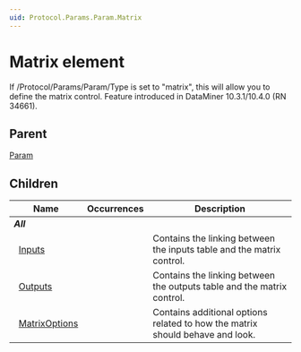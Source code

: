 ```yaml
---
uid: Protocol.Params.Param.Matrix
---
```


# Matrix element

If /Protocol/Params/Param/Type is set to "matrix", this will allow you to define the matrix control. Feature introduced in DataMiner 10.3.1/10.4.0 (RN 34661).

## Parent

[Param](xref:Protocol.Params.Param)

## Children

|Name|Occurrences|Description|
|--- |--- |--- |
|***All***|||
|&nbsp;&nbsp;[Inputs](xref:Protocol.Params.Param.Matrix.Inputs)||Contains the linking between the inputs table and the matrix control.|
|&nbsp;&nbsp;[Outputs](xref:Protocol.Params.Param.Matrix.Outputs)||Contains the linking between the outputs table and the matrix control.|
|&nbsp;&nbsp;[MatrixOptions](xref:Protocol.Params.Param.Matrix.MatrixOptions)||Contains additional options related to how the matrix should behave and look.|
